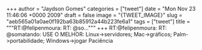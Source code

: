 
+++
author = "Jaydson Gomes"
categories = ["tweet"]
date = "Mon Nov 23 11:46:06 +0000 2009"
draft = false
image = "{TWEET_IMAGE}"
slug = "aeb565a01a0ae0f192ba63b85912a44b223fe6a1"
tags = ["tweet"]
title = """RT:@felipenmoura: RT: @so..."""
+++
RT:@felipenmoura: RT: @somatando: USE O MELHOR: Linux-&gt;servidores; Mac-&gt;gráficos; Palm-&gt;portabilidade; Windows-&gt;jogar Paciência
